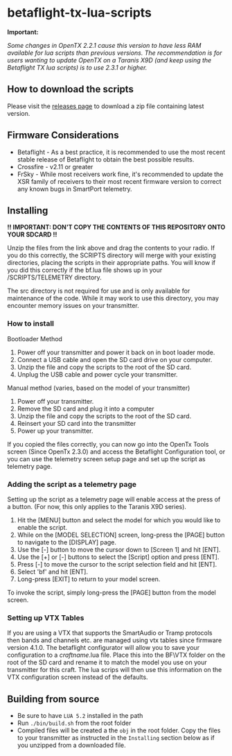 # betaflight-tx-lua-scripts

**Important:**

*Some changes in OpenTX 2.2.1 cause this version to have less RAM available for lua scripts than previous versions. The recommendation is for users wanting to update OpenTX on a Taranis X9D (and keep using the Betaflight TX lua scripts) is to use 2.3.1 or higher.*

## How to download the scripts

Please visit the [releases page](https://github.com/betaflight/Sbetaflight-tx-lua-scripts/releases) to download a zip file containing latest version.

## Firmware Considerations

- Betaflight - As a best practice, it is recommended to use the most recent stable release of Betaflight to obtain the best possible results.
- Crossfire - v2.11 or greater
- FrSky - While most receivers work fine, it's recommended to update the XSR family of receivers to their most recent firmware version to correct any known bugs in SmartPort telemetry.

## Installing

**!! IMPORTANT: DON'T COPY THE CONTENTS OF THIS REPOSITORY ONTO YOUR SDCARD !!**

Unzip the files from the link above and drag the contents to your radio. If you do this correctly, the SCRIPTS directory will merge with your existing directories, placing the scripts in their appropriate paths.  You will know if you did this correctly if the bf.lua file shows up in your /SCRIPTS/TELEMETRY directory.

The src directory is not required for use and is only available for maintenance of the code.  While it may work to use this directory, you may encounter memory issues on your transmitter.

### How to install

Bootloader Method

1. Power off your transmitter and power it back on in boot loader mode.
2. Connect a USB cable and open the SD card drive on your computer.
3. Unzip the file and copy the scripts to the root of the SD card.
4. Unplug the USB cable and power cycle your transmitter.

Manual method (varies, based on the model of your transmitter)

1. Power off your transmitter.
2. Remove the SD card and plug it into a computer
3. Unzip the file and copy the scripts to the root of the SD card.
4. Reinsert your SD card into the transmitter
5. Power up your transmitter.

If you copied the files correctly, you can now go into the OpenTx Tools screen (Since OpenTx 2.3.0) and access the Betaflight Configuration tool, or you can use the telemetry screen setup page and set up the script as telemetry page.

### Adding the script as a telemetry page

Setting up the script as a telemetry page will enable access at the press of a button. (For now, this only applies to the Taranis X9D series).

1. Hit the [MENU] button and select the model for which you would like to enable the script.
2. While on the [MODEL SELECTION] screen, long-press the [PAGE] button to navigate to the [DISPLAY] page.
3. Use the [-] button to move the cursor down to [Screen 1] and hit [ENT].
4. Use the [+] or [-] buttons to select the [Script] option and press [ENT].
5. Press [-] to move the cursor to the script selection field and hit [ENT].
6. Select 'bf' and hit [ENT].
7. Long-press [EXIT] to return to your model screen.

To invoke the script, simply long-press the [PAGE] button from the model screen.

### Setting up VTX Tables

If you are using a VTX that supports the SmartAudio or Tramp protocols then bands and channels etc. are managed using vtx tables since firmware version 4.1.0. The betaflight configurator will allow you to save your configuration to a _craftname_.lua file. Place this into the BF\VTX folder on the root of the SD card and rename it to match the model you use on your transmitter for this craft. The lua scrips will then use this information on the VTX configuration screen instead of the defaults.

## Building from source

- Be sure to have `LUA 5.2` installed in the path
- Run `./bin/build.sh` from the root folder
- Compiled files will be created a the `obj` in the root folder. Copy the files to your transmitter as instructed in the `Installing` section below as if you unzipped from a downloaded file.